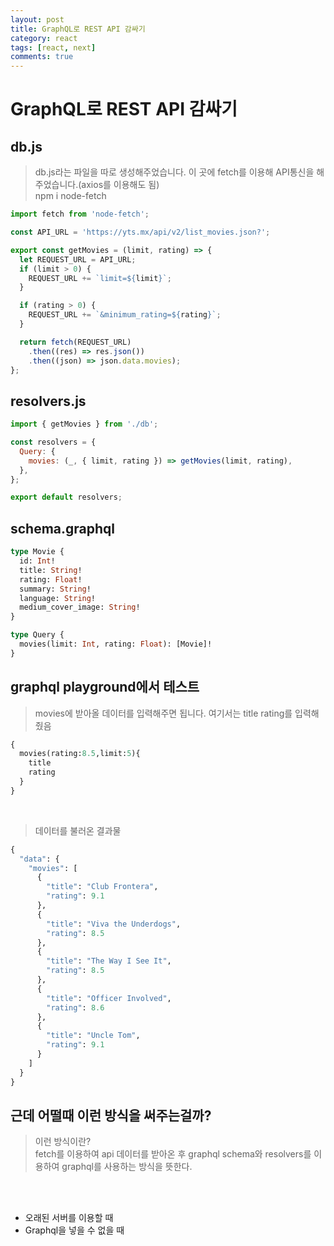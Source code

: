 ```yaml
---
layout: post
title: GraphQL로 REST API 감싸기
category: react
tags: [react, next]
comments: true
---
```


# GraphQL로 REST API 감싸기



## db.js
> db.js라는 파일을 따로 생성해주었습니다. 이 곳에 fetch를 이용해 API통신을 해주었습니다.(axios를 이용해도 됨)<br>
> npm i node-fetch

```javascript
import fetch from 'node-fetch';

const API_URL = 'https://yts.mx/api/v2/list_movies.json?';

export const getMovies = (limit, rating) => {
  let REQUEST_URL = API_URL;
  if (limit > 0) {
    REQUEST_URL += `limit=${limit}`;
  }

  if (rating > 0) {
    REQUEST_URL += `&minimum_rating=${rating}`;
  }

  return fetch(REQUEST_URL)
    .then((res) => res.json())
    .then((json) => json.data.movies);
};

```

## resolvers.js

```javascript
import { getMovies } from './db';

const resolvers = {
  Query: {
    movies: (_, { limit, rating }) => getMovies(limit, rating),
  },
};

export default resolvers;
```

## schema.graphql

```graphql
type Movie {
  id: Int!
  title: String!
  rating: Float!
  summary: String!
  language: String!
  medium_cover_image: String!
}

type Query {
  movies(limit: Int, rating: Float): [Movie]!
}
```

## graphql playground에서 테스트

> movies에 받아올 데이터를 입력해주면 됩니다. 여기서는 title rating를 입력해줬음 <br>

```graphql
{
  movies(rating:8.5,limit:5){
    title
    rating
  }
}
```
<br>

> 데이터를 불러온 결과물

```graphql
{
  "data": {
    "movies": [
      {
        "title": "Club Frontera",
        "rating": 9.1
      },
      {
        "title": "Viva the Underdogs",
        "rating": 8.5
      },
      {
        "title": "The Way I See It",
        "rating": 8.5
      },
      {
        "title": "Officer Involved",
        "rating": 8.6
      },
      {
        "title": "Uncle Tom",
        "rating": 9.1
      }
    ]
  }
}
```

## 근데 어떨때 이런 방식을 써주는걸까?

> 이런 방식이란? <br/>
 fetch를 이용하여 api 데이터를 받아온 후 graphql schema와 resolvers를 이용하여 graphql를 사용하는 방식을 뜻한다.
<br>
<br>

- 오래된 서버를 이용할 때
- Graphql을 넣을 수 없을 때
  
